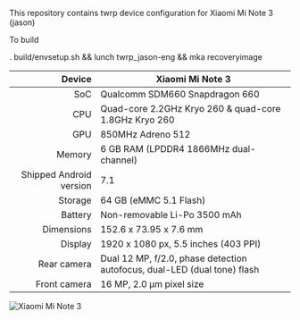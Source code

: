 This repository contains twrp device configuration for Xiaomi Mi Note 3 (jason)

To build

. build/envsetup.sh && lunch twrp_jason-eng && mka recoveryimage

|                  Device | Xiaomi Mi Note 3                                                         |
|------------------------:|--------------------------------------------------------------------------|
|                     SoC | Qualcomm SDM660 Snapdragon 660                                           |
|                     CPU | Quad-core 2.2GHz Kryo 260 & quad-core 1.8GHz Kryo 260                    |
|                     GPU | 850MHz Adreno 512                                                        |
|                  Memory | 6 GB RAM (LPDDR4 1866MHz dual-channel)                                   |
| Shipped Android version | 7.1                                                                      |
|                 Storage | 64 GB (eMMC 5.1 Flash)                                                   |
|                 Battery | Non-removable Li-Po 3500 mAh                                             |
|              Dimensions | 152.6 x 73.95 x 7.6 mm                                                   |
|                 Display | 1920 x 1080 px, 5.5 inches (403 PPI)                                     |
|             Rear camera | Dual 12 MP, f/2.0, phase detection autofocus, dual-LED (dual tone) flash |
|            Front camera | 16 MP, 2.0 µm pixel size                                                 |

![Xiaomi Mi Note 3](https://i1.mifile.cn/f/i/17/minote3/specs_black.jpg "Xiaomi Mi Note 3 in black")
